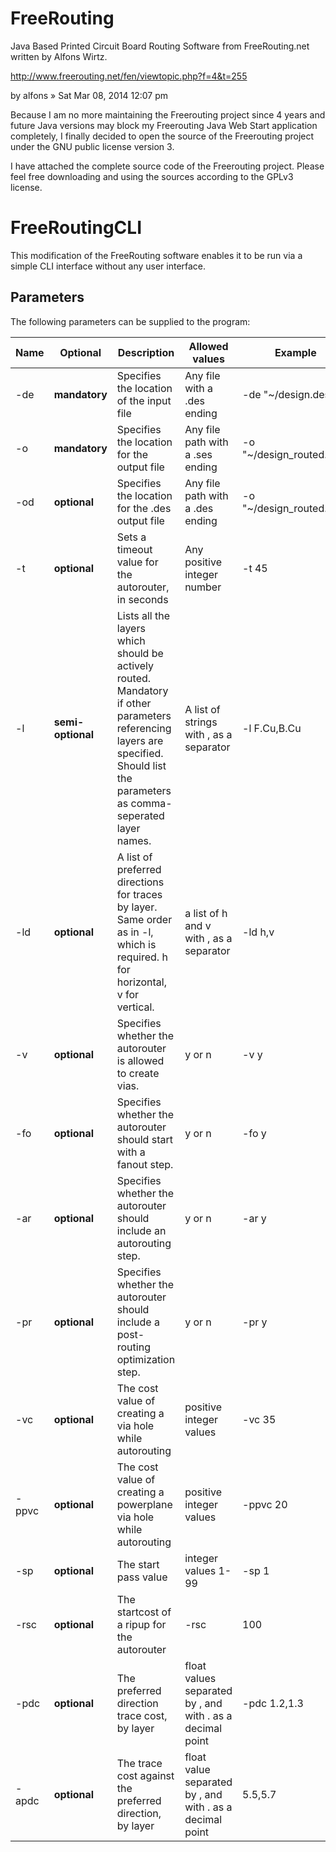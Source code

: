 FreeRouting
===========

Java Based Printed Circuit Board Routing Software from FreeRouting.net written by Alfons Wirtz.

http://www.freerouting.net/fen/viewtopic.php?f=4&t=255

by alfons » Sat Mar 08, 2014 12:07 pm

Because I am no more maintaining the Freerouting project since 4 years and future Java versions may block my Freerouting Java Web Start application completely, I finally decided to open the source of the Freerouting project under the GNU public license version 3.

I have attached the complete source code of the Freerouting project. Please feel free downloading and using the sources according to the GPLv3 license.

FreeRoutingCLI
==============
This modification of the FreeRouting software enables it to be run via a simple CLI interface without any user interface.

Parameters
----------
The following parameters can be supplied to the program:

Name | Optional | Description | Allowed values | Example | Default
---- | -------- | ----------- | -------------- | ------- | -------
-de | **mandatory** | Specifies the location of the input file | Any file with a .des ending | -de "~/design.des" | N/A
-o | **mandatory** | Specifies the location for the output file | Any file path with a .ses ending | -o "~/design_routed.ses" | N/A
-od | **optional** | Specifies the location for the .des output file | Any file path with a .des ending | -o "~/design_routed.des" | N/A
-t | **optional** | Sets a timeout value for the autorouter, in seconds | Any positive integer number | -t 45 | 60
-l | **semi-optional** | Lists all the layers which should be actively routed. Mandatory if other parameters referencing layers are specified. Should list the parameters as comma-seperated layer names. | A list of strings with , as a separator | -l F.Cu,B.Cu | All layers
-ld | **optional** | A list of preferred directions for traces by layer. Same order as in -l, which is required. h for horizontal, v for vertical. | a list of h and v with , as a separator | -ld h,v | Automatic
-v | **optional** | Specifies whether the autorouter is allowed to create vias. | y or n | -v y | y
-fo | **optional** | Specifies whether the autorouter should start with a fanout step. | y or n | -fo y | n
-ar | **optional** | Specifies whether the autorouter should include an autorouting step. | y or n | -ar y | y
-pr | **optional** | Specifies whether the autorouter should include a post-routing optimization step. | y or n | -pr y | y
-vc | **optional** | The cost value of creating a via hole while autorouting | positive integer values | -vc 35 | 50
-ppvc | **optional** | The cost value of creating a powerplane via hole while autorouting | positive integer values | -ppvc 20 | 5
-sp | **optional** | The start pass value | integer values 1-99 | -sp 1 | Automatically selected
-rsc | **optional** | The startcost of a ripup for the autorouter | -rsc | 100
-pdc | **optional** | The preferred direction trace cost, by layer | float values separated by , and with . as a decimal point | -pdc 1.2,1.3
-apdc | **optional** | The trace cost against the preferred direction, by layer | float value separated by , and with . as a decimal point | 5.5,5.7

